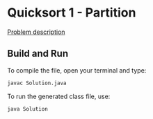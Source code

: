 # Quicksort 1 - Partition

[Problem description](https://www.hackerrank.com/challenges/quicksort1)

## Build and Run

To compile the file, open your terminal and type:
```bash
javac Solution.java
```

To run the generated class file, use:
```bash
java Solution
```
